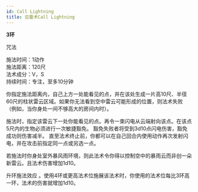 ```yaml
---
id: Call Lightning
title: 召雷术Call Lightning
---
```


**3环**

咒法

施法时间：1动作  
施法距离：120尺  
法术成分：V，S  
持续时间：专注，至多10分钟  


你指定施法距离内，自己上方一处能看见的点，并在该处生成一片高10尺、半径60尺的柱状雷云区域。如果你无法看到空中雷云可能形成的位置，则法术失败（例如，当你身处一间不够高大的房间内时）。


施法时，指定该雷云下一处你能看见的点。再令一束闪电从云端射向该点。在该点5尺内的生物必须进行一次敏捷豁免。
豁免失败者将受到3d10点闪电伤害，豁免成功则伤害减半。
直至法术终止前，你都可以在自己回合内使用动作再次发射闪电，并在攻击前指定同一点或另选一点。


若施法时你身处室外暴风雨环境，则此法术令你得以控制空中的暴雨云而非创一朵新雷云。且法术伤害增加1d10。

升环施法效应
。使用4环或更高法术位施展该法术时，你使用的法术位每比3环高一环，法术的伤害就增加1d10。
